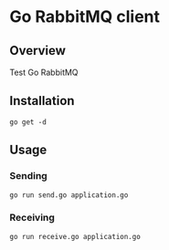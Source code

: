 # Go RabbitMQ client

## Overview

Test Go RabbitMQ 

## Installation

```
go get -d
```

## Usage

### Sending

```
go run send.go application.go
```

### Receiving

```
go run receive.go application.go
```